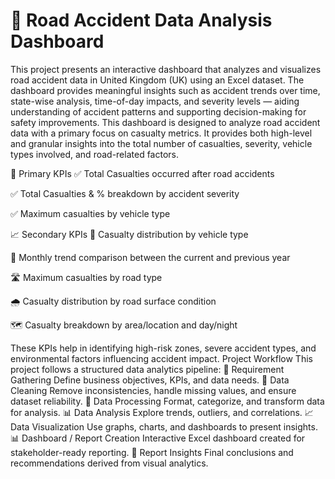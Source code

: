 # 🚧 Road Accident Data Analysis Dashboard

This project presents an interactive dashboard that analyzes and visualizes road accident data in United Kingdom (UK) using an Excel dataset. The dashboard provides meaningful insights such as accident trends over time, state-wise analysis, time-of-day impacts, and severity levels — aiding understanding of accident patterns and supporting decision-making for safety improvements.
This dashboard is designed to analyze road accident data with a primary focus on casualty metrics. It provides both high-level and granular insights into the total number of casualties, severity, vehicle types involved, and road-related factors.

🎯 Primary KPIs
✅ Total Casualties occurred after road accidents

✅ Total Casualties & % breakdown by accident severity

✅ Maximum casualties by vehicle type

📈 Secondary KPIs
🚗 Casualty distribution by vehicle type

📆 Monthly trend comparison between the current and previous year

🛣️ Maximum casualties by road type

🌧️ Casualty distribution by road surface condition

🗺️ Casualty breakdown by area/location and day/night

These KPIs help in identifying high-risk zones, severe accident types, and environmental factors influencing accident impact.
Project Workflow
This project follows a structured data analytics pipeline:
📝 Requirement Gathering
Define business objectives, KPIs, and data needs.
🧹 Data Cleaning
Remove inconsistencies, handle missing values, and ensure dataset reliability.
🔄 Data Processing
Format, categorize, and transform data for analysis.
📊 Data Analysis
Explore trends, outliers, and correlations.
📈 Data Visualization
Use graphs, charts, and dashboards to present insights.
📊 Dashboard / Report Creation
Interactive Excel dashboard created for stakeholder-ready reporting.
🧠 Report Insights
Final conclusions and recommendations derived from visual analytics.


